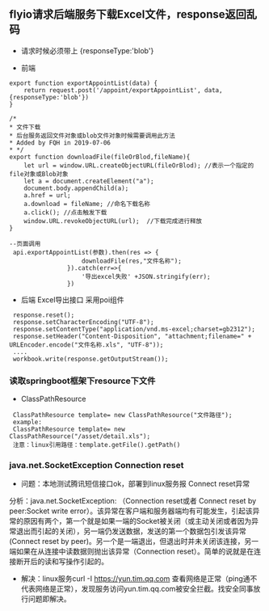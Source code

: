 ## flyio请求后端服务下载Excel文件，response返回乱码
- 请求时候必须带上 {responseType:'blob'}

- 前端
~~~ 前端
export function exportAppointList(data) {
    return request.post('/appoint/exportAppointList', data,{responseType:'blob'})
}

/*
* 文件下载
* 后台服务返回文件对象或blob文件对象时候需要调用此方法
* Added by FQH in 2019-07-06
* */
export function downloadFile(fileOrBlod,fileName){
    let url = window.URL.createObjectURL(fileOrBlod); //表示一个指定的file对象或Blob对象
    let a = document.createElement("a");
    document.body.appendChild(a);
    a.href = url;
    a.download = fileName; //命名下载名称
    a.click(); //点击触发下载
    window.URL.revokeObjectURL(url);  //下载完成进行释放
}

--页面调用
 api.exportAppointList(参数).then(res => {
                    downloadFile(res,"文件名称");
                }).catch(err=>{
                    '导出excel失败' +JSON.stringify(err);
                })
~~~ 
- 后端 Excel导出接口 采用poi组件
~~~ 后台
 response.reset();
 response.setCharacterEncoding("UTF-8");
 response.setContentType("application/vnd.ms-excel;charset=gb2312");
 response.setHeader("Content-Disposition", "attachment;filename=" + URLEncoder.encode("文件名称.xls", "UTF-8"));
 ....
 workbook.write(response.getOutputStream());
~~~

### 读取springboot框架下resource下文件
- ClassPathResource
~~~ 
 ClassPathResource template= new ClassPathResource("文件路径");
 example:
 ClassPathResource template= new ClassPathResource("/asset/detail.xls");
 注意：linux引用路径：template.getFile().getPath()
~~~

### java.net.SocketException Connection reset
- 问题：本地测试腾讯短信接口ok，部署到linux服务报 Connect reset异常

分析：java.net.SocketException: （Connection reset或者 Connect reset by peer:Socket write error）。该异常在客户端和服务器端均有可能发生，引起该异常的原因有两个，第一个就是如果一端的Socket被关闭（或主动关闭或者因为异常退出而引起的关闭），另一端仍发送数据，发送的第一个数据包引发该异常 (Connect reset by peer)。另一个是一端退出，但退出时并未关闭该连接，另一端如果在从连接中读数据则抛出该异常（Connection reset）。简单的说就是在连接断开后的读和写操作引起的。
- 解决：linux服务curl -I https://yun.tim.qq.com 查看网络是正常（ping通不代表网络是正常），发现服务访问yun.tim.qq.com被安全拦截。找安全同事放行问题即解决。

